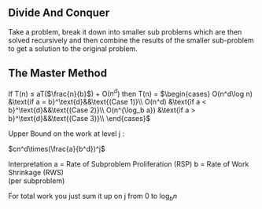 ## Divide And Conquer
Take a problem, break it down into smaller sub problems which are then solved recursively and then combine the results of the smaller sub-problem to get a solution to the original problem.
## The Master Method
If T(n) $\le$ aT($\frac{n}{b}$) + O($n^d$)
then
T(n) = $\begin{cases}
O(n^d\log n) &\text{if a = b}^\text{d}&&\text{(Case 1)}\\
O(n^d) &\text{if a < b}^\text{d}&&\text{(Case 2)}\\
O(n^{\log_b a}) &\text{if a > b}^\text{d}&&\text{(Case 3)}\\
\end{cases}$

Upper Bound on the work at level j : 

$cn^d\times(\frac{a}{b^d})^j$

Interpretation 
a = Rate of Subproblem Proliferation (RSP)
b = Rate of Work Shrinkage (RWS) \
(per subproblem)

For total work you just sum it up on j from 0 to $\log_b n$